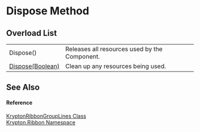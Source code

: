 # Dispose Method


## Overload List
<table>
<tr>
<td>Dispose()</td>
<td>Releases all resources used by the Component.</td></tr>
<tr>
<td><a href="f6dd7ce9-f691-41c6-6a6f-ff5a404d141f.md">Dispose(Boolean)</a></td>
<td>Clean up any resources being used.</td></tr>
</table>

## See Also


#### Reference
<a href="6994b59a-c2c4-05d8-de57-35da83b5fafd.md">KryptonRibbonGroupLines Class</a>  
<a href="1e9bc734-cff9-e9b8-f013-94cdac669794.md">Krypton.Ribbon Namespace</a>  

